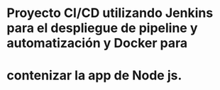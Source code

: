 # Proyecto CI/CD utilizando Jenkins para el despliegue de pipeline y automatización y Docker para
# contenizar la app de Node js.